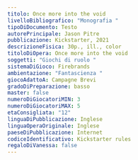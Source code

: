 ```yaml
---
titolo: Once more into the void
livelloBibliografico: "Monografia "
tipoDiDocumento: Testo
autorePrincipale: Jason Pitre
pubblicazione: Kickstarter, 2021
descrizioneFisica: 30p., ill., color
titoloDiOpera: Once more into the void
soggetti: "Giochi di ruolo "
sistemaDiGioco: Firebrands
ambientazione: "Fantascienza "
giocoAdattoA: Campagne Brevi
gradoDiPreparazione: basso
master: false
numeroDiGiocatoriMIN: 3
numeroDiGiocatoriMAX: 5
etaConsigliata: "12"
linguaDiPubblicazione: Inglese
linguaOperaOriginale: Inglese
paeseDiPubblicazione: Internet
codiceIdentificativo: Kickstarter rules
regaloDiVanessa: false
---
```


